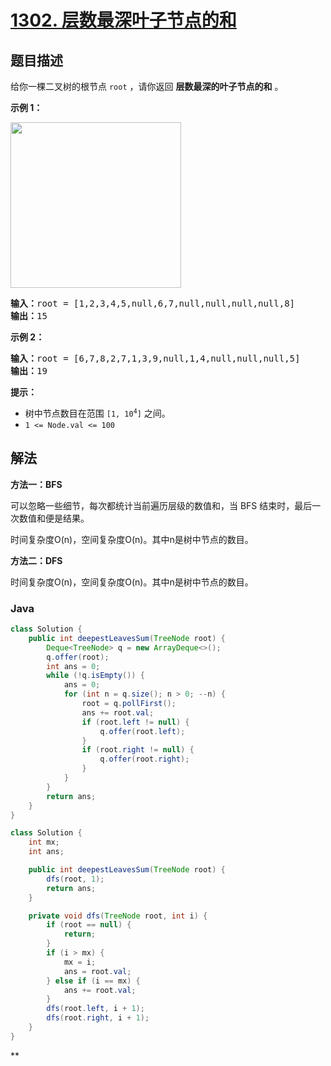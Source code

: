 # [1302. 层数最深叶子节点的和](https://leetcode.cn/problems/deepest-leaves-sum)

## 题目描述

<p>给你一棵二叉树的根节点 <code>root</code> ，请你返回 <strong>层数最深的叶子节点的和</strong> 。</p>



<p><strong>示例 1：</strong></p>

<p><strong><img alt="" src="https://gcore.jsdelivr.net/gh/doocs/leetcode@main/solution/1300-1399/1302.Deepest%20Leaves%20Sum/images/1483_ex1.png" style="height: 265px; width: 273px;" /></strong></p>

<pre>
<strong>输入：</strong>root = [1,2,3,4,5,null,6,7,null,null,null,null,8]
<strong>输出：</strong>15
</pre>

<p><strong>示例 2：</strong></p>

<pre>
<strong>输入：</strong>root = [6,7,8,2,7,1,3,9,null,1,4,null,null,null,5]
<strong>输出：</strong>19
</pre>



<p><strong>提示：</strong></p>

<ul>
	<li>树中节点数目在范围 <code>[1, 10<sup>4</sup>]</code> 之间。</li>
	<li><code>1 <= Node.val <= 100</code></li>
</ul>

## 解法

**方法一：BFS**

可以忽略一些细节，每次都统计当前遍历层级的数值和，当 BFS 结束时，最后一次数值和便是结果。

时间复杂度O(n)，空间复杂度O(n)。其中n是树中节点的数目。

**方法二：DFS**

时间复杂度O(n)，空间复杂度O(n)。其中n是树中节点的数目。

### **Java**

```java
class Solution {
    public int deepestLeavesSum(TreeNode root) {
        Deque<TreeNode> q = new ArrayDeque<>();
        q.offer(root);
        int ans = 0;
        while (!q.isEmpty()) {
            ans = 0;
            for (int n = q.size(); n > 0; --n) {
                root = q.pollFirst();
                ans += root.val;
                if (root.left != null) {
                    q.offer(root.left);
                }
                if (root.right != null) {
                    q.offer(root.right);
                }
            }
        }
        return ans;
    }
}
```

```java
class Solution {
    int mx;
    int ans;

    public int deepestLeavesSum(TreeNode root) {
        dfs(root, 1);
        return ans;
    }

    private void dfs(TreeNode root, int i) {
        if (root == null) {
            return;
        }
        if (i > mx) {
            mx = i;
            ans = root.val;
        } else if (i == mx) {
            ans += root.val;
        }
        dfs(root.left, i + 1);
        dfs(root.right, i + 1);
    }
}
```

**
